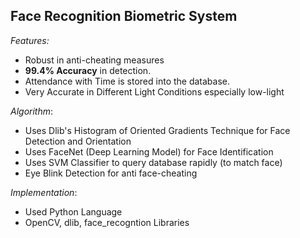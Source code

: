 ## **Face Recognition Biometric System**

_Features:_
* Robust in anti-cheating measures
* **99.4% Accuracy** in detection.
* Attendance with Time is stored into the database.
* Very Accurate in Different Light Conditions especially low-light

_Algorithm_:
* Uses Dlib's Histogram of Oriented Gradients Technique for Face Detection and Orientation
* Uses FaceNet (Deep Learning Model) for Face Identification
* Uses SVM Classifier to query database rapidly (to match face)
* Eye Blink Detection for anti face-cheating

_Implementation_:
* Used Python Language
* OpenCV, dlib, face_recogntion Libraries